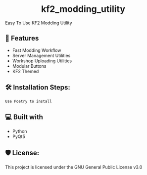 <h1 id="title" align="center">kf2_modding_utility</h1>

<p id="description">Easy To Use KF2 Modding Utility</p>

  
  
<h2>💪 Features</h2>

*   Fast Modding Workflow
*   Server Management Utilities
*   Workshop Uploading Utilities
*   Modular Buttons
*   KF2 Themed

<h2>🛠️ Installation Steps:</h2>

```
Use Poetry to install
```

  
  
<h2>💻 Built with</h2>

*   Python
*   PyQt5

<h2>🛡️ License:</h2>

This project is licensed under the GNU General Public License v3.0

